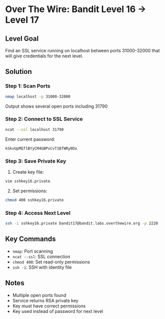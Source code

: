 # Over The Wire: Bandit Level 16 → Level 17

## Level Goal
Find an SSL service running on localhost between ports 31000-32000 that will give credentials for the next level.

## Solution

### Step 1: Scan Ports
```bash
nmap localhost -p 31000-32000
```
Output shows several open ports including 31790

### Step 2: Connect to SSL Service
```bash
ncat --ssl localhost 31790
```
Enter current password:
```
kSkvUpMQ7lBYyCM4GBPvCvT1BfWRy0Dx
```

### Step 3: Save Private Key
1. Create key file:
```bash
vim sshkey16.private
```

2. Set permissions:
```bash
chmod 400 sshkey16.private
```

### Step 4: Access Next Level
```bash
ssh -i sshkey16.private bandit17@bandit.labs.overthewire.org -p 2220
```

## Key Commands
* `nmap`: Port scanning
* `ncat --ssl`: SSL connection
* `chmod 400`: Set read-only permissions
* `ssh -i`: SSH with identity file

## Notes
* Multiple open ports found
* Service returns RSA private key
* Key must have correct permissions
* Key used instead of password for next level
